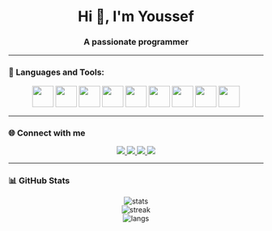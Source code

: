 <h1 align="center">Hi 👋, I'm Youssef</h1>
<h3 align="center">A passionate programmer</h3>

---

### 🔨 Languages and Tools:
<p align="center">
  <img src="https://cdn.jsdelivr.net/gh/devicons/devicon/icons/cplusplus/cplusplus-original.svg" width="42" height="42"/>
  <img src="https://cdn.jsdelivr.net/gh/devicons/devicon/icons/csharp/csharp-original.svg" width="42" height="42"/>
  <img src="https://cdn.jsdelivr.net/gh/devicons/devicon/icons/python/python-original.svg" width="42" height="42"/>
  <img src="https://cdn.jsdelivr.net/gh/devicons/devicon/icons/java/java-original.svg" width="42" height="42"/>
  <img src="https://cdn.jsdelivr.net/gh/devicons/devicon/icons/dotnetcore/dotnetcore-original.svg" width="42" height="42"/>
  <img src="https://cdn.jsdelivr.net/gh/devicons/devicon/icons/html5/html5-original.svg" width="42" height="42"/>
  <img src="https://cdn.jsdelivr.net/gh/devicons/devicon/icons/css3/css3-original.svg" width="42" height="42"/>
  <img src="https://cdn.jsdelivr.net/gh/devicons/devicon/icons/git/git-original.svg" width="42" height="42"/>
  <img src="https://cdn.jsdelivr.net/gh/devicons/devicon/icons/github/github-original.svg" width="42" height="42"/>
</p>

---

### 🌐 Connect with me
<p align="center">
  <a href="https://www.linkedin.com/in/YourUserName/" target="_blank">
    <img src="https://img.shields.io/badge/LinkedIn-0A66C2?style=for-the-badge&logo=linkedin&logoColor=white"/>
  </a>
  <a href="https://github.com/YourUserName" target="_blank">
    <img src="https://img.shields.io/badge/GitHub-181717?style=for-the-badge&logo=github&logoColor=white"/>
  </a>
  <a href="https://www.youtube.com/@YourUserName" target="_blank">
    <img src="https://img.shields.io/badge/YouTube-FF0000?style=for-the-badge&logo=youtube&logoColor=white"/>
  </a>
  <a href="https://codeforces.com/profile/YourUserName" target="_blank">
    <img src="https://img.shields.io/badge/Codeforces-1F8ACB?style=for-the-badge&logo=codeforces&logoColor=white"/>
  </a>
</p>

---

### 📊 GitHub Stats
<p align="center">
  <img src="https://github-readme-stats.vercel.app/api?username=YourUserName&show_icons=true&theme=tokyonight" alt="stats"/>
  <br/>
  <img src="https://github-readme-streak-stats.herokuapp.com/?user=YourUserName&theme=tokyonight" alt="streak"/>
  <br/>
  <img src="https://github-readme-stats.vercel.app/api/top-langs/?username=YourUserName&layout=compact&theme=tokyonight" alt="langs"/>
</p>
